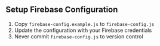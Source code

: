 ## Setup Firebase Configuration

1. Copy `firebase-config.example.js` to `firebase-config.js`
2. Update the configuration with your Firebase credentials
3. Never commit `firebase-config.js` to version control 